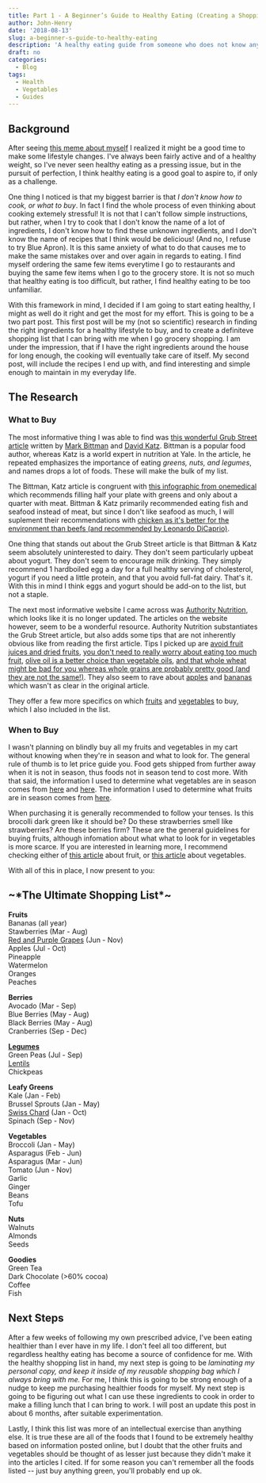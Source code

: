 ```yaml
---
title: Part 1 - A Beginner’s Guide to Healthy Eating (Creating a Shopping List)
author: John-Henry
date: '2018-08-13'
slug: a-beginner-s-guide-to-healthy-eating
description: 'A healthy eating guide from someone who does not know anything about food'
draft: no
categories:
  - Blog
tags:
  - Health
  - Vegetables
  - Guides
---
```


## Background
After seeing [this meme about myself](https://imgur.com/gqOeFOt) I realized it might be a good time to make some lifestyle changes. I've always been fairly active and of a healthy weight, so I've never seen healthy eating as a pressing issue, but in the pursuit of perfection, I think healthy eating is a good goal to aspire to, if only as a challenge.

One thing I noticed is that my biggest barrier is that *I don't know how to cook, or what to buy*. In fact I find the whole process of even thinking about cooking extemely stressful! It is not that I can't follow simple instructions, but rather, when I try to cook that I don't know the name of a lot of ingredients, I don't know how to find these unknown ingredients, and I don't know the name of recipes that I think would be delicious! (And no, I refuse to try Blue Apron). It is this same anxiety of what to do that causes me to make the same mistakes over and over again in regards to eating. I find myself ordering the same few items everytime I go to restaurants and buying the same few items when I go to the grocery store. It is not so much that healthy eating is too difficult, but rather, I find healthy eating to be too unfamiliar. 

With this framework in mind, I decided if I am going to start eating healthy, I might as well do it right and get the most for my effort. This is going to be a two part post. This first post will be my (not so scientific) research in finding the right ingredients for a healthy lifestyle to buy, and to create a definiteve shopping list that I can bring with me when I go grocery shopping. I am under the impression, that if I have the right ingredients around the house for long enough, the cooking will eventually take care of itself. My second post, will include the recipes I end up with, and find interesting and simple enough to maintain in my everyday life.


## The Research

### What to Buy

The most informative thing I was able to find was [this wonderful Grub Street article](http://www.grubstreet.com/2018/03/ultimate-conversation-on-healthy-eating-and-nutrition.html) written by [Mark Bittman](http://markbittman.com/) and [David Katz](http://davidkatzmd.com/). Bittman is a popular food author, whereas Katz is a world expert in nutrition at Yale. In the article, he repeated emphasizes the importance of eating *greens, nuts, and legumes*, and names drops a lot of foods. These will make the bulk of my list.

The Bittman, Katz article is congruent with [this infographic from onemedical](https://www.onemedical.com/blog/live-well/healthy-plate/) which recommends filling half your plate with greens and only about a quarter with meat. Bittman & Katz primarily recommended eating fish and seafood instead of meat, but since I don't like seafood as much, I will suplement their recommendations with [chicken as it's better for the environment than beefs (and recommended by Leonardo DiCaprio)](https://www.youtube.com/watch?v=KHIrbyd-5yo).

One thing that stands out about the Grub Street article is that Bittman & Katz seem absolutely uninterested to dairy. They don't seem particularly upbeat about yogurt. They don't seem to encourage milk drinking. They simply recommend 1 hardboiled egg a day for a full healthy serving of cholesterol, yogurt if you need a little protein, and that you avoid full-fat dairy. That's it. With this in mind I think eggs and yogurt should be add-on to the list, but not a staple. 

The next most informative website I came across was [Authority Nutrition](https://www.healthline.com/nutrition), which looks like it is no longer updated. The articles on the website however, seem to be a wonderful resource. Authority Nutrition substantiates the Grub Street article, but also adds some tips that are not inherently obvious like from reading the first article. Tips I picked up are [avoid fruit juices and dried fruits](https://www.healthline.com/nutrition/is-fruit-good-or-bad-for-your-health#section7), [you don't need to really worry about eating too much fruit](https://www.healthline.com/nutrition/is-fruit-good-or-bad-for-your-health#section7), [olive oil is a better choice than vegetable oils](https://www.healthline.com/nutrition/15-health-foods-that-are-really-junk-foods#section13), [and that whole wheat might be bad for you whereas whole grains are probably pretty good (and they are not the same!)](https://www.healthline.com/nutrition/15-health-foods-that-are-really-junk-foods#section4). They also seem to rave  about [apples](https://www.healthline.com/nutrition/10-health-benefits-of-apples)  and [bananas](https://www.healthline.com/nutrition/bananas-good-or-bad#section9) which wasn't as clear in the original article.

They offer a few more specifics on which [fruits](https://www.healthline.com/nutrition/20-healthiest-fruits) and [vegetables](https://www.healthline.com/nutrition/14-healthiest-vegetables-on-earth) to buy, which I also included in the list.

### When to Buy 

I wasn't planning on blindly buy all my fruits and vegetables in my cart without knowing when they're in season and what to look for. The general rule of thumb is to let price guide you. Food gets shipped from further away when it is not in season, thus foods not in season tend to cost more. With that said, the information I used to determine what vegetables are in season comes from [here](https://imgur.com/a/OT1yb) and [here](https://lifehacker.com/this-chart-tells-you-the-best-months-to-buy-any-vegetab-1777518611). The information I used to determine what fruits are in season comes from [here](https://lifehacker.com/5921329/use-this-chart-to-determine-when-your-favorite-fruits-are-in-season). 

When purchasing it is generally recommended to follow your tenses. Is this brocolli dark green like it should be? Do these strawberries smell like strawberries? Are these berries firm? These are the general guidelines for buying fruits, although infomation about what what to look for in vegetables is more scarce. If you are interested in learning more, I recommend checking either of [this article](https://www.thekitchn.com/how-to-select-the-best-produce-108151) about fruit, or [this article](https://whatscookingamerica.net/Vegetables/VegetableBuyingGuide.htm) about vegetables. 

With all of this in place, I now present to you: 

## \~\*The Ultimate Shopping List\*\~
>  
  **Fruits**  
  Bananas (all year)    
  Stawberries  (Mar - Aug)  
  [Red and Purple Grapes](http://science.sciencemag.org/content/275/5297/218)  (Jun - Nov)  
  Apples  (Jul - Oct)  
  Pineapple  
  Watermelon  
  Oranges  
  Peaches  

  
>  
  **Berries**  
  Avocado  (Mar - Sep)  
  Blue Berries (May - Aug)  
  Black Berries (May - Aug)  
  Cranberries  (Sep - Dec)  

>
  **[Legumes](https://upload.wikimedia.org/wikipedia/commons/e/e7/Various_legumes.jpg)**  
  Green Peas (Jul - Sep)  
  [Lentils](https://upload.wikimedia.org/wikipedia/commons/f/f5/3_types_of_lentil.png)  
  Chickpeas  

>    
  **Leafy Greens**  
  Kale  (Jan - Feb)  
  Brussel Sprouts (Jan - May)  
  [Swiss Chard](https://upload.wikimedia.org/wikipedia/commons/4/45/Chard_%28Beta_vulgaris_var_cicla%29.jpg)  (Jan - Oct)  
  Spinach  (Sep - Nov)  


 
>   
  **Vegetables**  
  Broccoli  (Jan - May)  
  Asparagus  (Feb - Jun)  
  Asparagus  (Mar - Jun)  
  Tomato  (Jun - Nov)  
  Garlic  
  Ginger  
  Beans  
  Tofu  

 
 >   
  **Nuts**  
  Walnuts  
  Almonds  
  Seeds  
  
  >  
  **Goodies**  
  Green Tea  
  Dark Chocolate (>60% cocoa)  
  Coffee  
  Fish  


## Next Steps

After a few weeks of following my own prescribed advice, I've been eating healthier than I ever have in my life. I don't feel all too different, but regardless healthy eating has become a source of confidence for me. With the healthy shopping list in hand, my next step is going to be *laminating my personal copy, and keep it inside of my reusable shopping bag which I always bring with me.* For me, I think this is going to be strong enough of a nudge to keep me purchasing healthier foods for myself. My next step is going to be figuring out what I can use these ingredients to cook in order to make a filling lunch that I can bring to work. I will post an update this post in about 6 months, after suitable experimentation.

Lastly, I think this list was more of an intellectual exercise than anything else. It is true these are all of the foods that I found to be extremely healthy based on information posted online, but I doubt that the other fruits and vegetables should be thought of as lesser just because they didn't make it into the articles I cited. If for some reason you can't remember all the  foods listed -- just buy anything green, you'll probably end up ok.